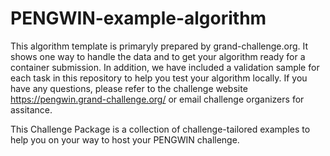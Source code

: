 # PENGWIN-example-algorithm
This algorithm template is primaryly prepared by grand-challenge.org. It shows one way to handle the data and to get your algorithm ready for a container submission. In addition, we have included a validation sample for each task in this repository to help you test your algorithm locally. If you have any questions, please refer to the challenge website https://pengwin.grand-challenge.org/ or email challenge organizers for assitance. 

This Challenge Package is a collection of challenge-tailored examples to help you on your way to host your PENGWIN challenge.
